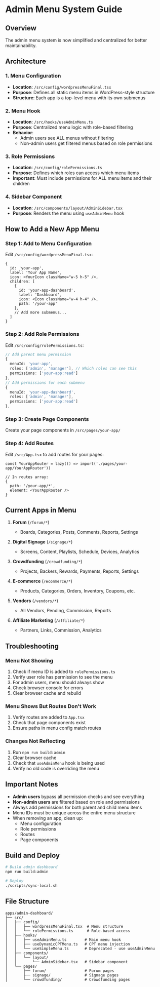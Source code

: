 # Admin Menu System Guide

## Overview
The admin menu system is now simplified and centralized for better maintainability.

## Architecture

### 1. Menu Configuration
- **Location**: `/src/config/wordpressMenuFinal.tsx`
- **Purpose**: Defines all static menu items in WordPress-style structure
- **Structure**: Each app is a top-level menu with its own submenus

### 2. Menu Hook
- **Location**: `/src/hooks/useAdminMenu.ts`
- **Purpose**: Centralized menu logic with role-based filtering
- **Behavior**:
  - Admin users see ALL menus without filtering
  - Non-admin users get filtered menus based on role permissions

### 3. Role Permissions
- **Location**: `/src/config/rolePermissions.ts`
- **Purpose**: Defines which roles can access which menu items
- **Important**: Must include permissions for ALL menu items and their children

### 4. Sidebar Component
- **Location**: `/src/components/layout/AdminSidebar.tsx`
- **Purpose**: Renders the menu using `useAdminMenu` hook

## How to Add a New App Menu

### Step 1: Add to Menu Configuration
Edit `/src/config/wordpressMenuFinal.tsx`:

```tsx
{
  id: 'your-app',
  label: 'Your App Name',
  icon: <YourIcon className="w-5 h-5" />,
  children: [
    { 
      id: 'your-app-dashboard', 
      label: 'Dashboard', 
      icon: <Icon className="w-4 h-4" />, 
      path: '/your-app' 
    },
    // Add more submenus...
  ]
}
```

### Step 2: Add Role Permissions
Edit `/src/config/rolePermissions.ts`:

```typescript
// Add parent menu permission
{
  menuId: 'your-app',
  roles: ['admin', 'manager'], // Which roles can see this
  permissions: ['your-app:read']
},
// Add permissions for each submenu
{
  menuId: 'your-app-dashboard',
  roles: ['admin', 'manager'],
  permissions: ['your-app:read']
},
```

### Step 3: Create Page Components
Create your page components in `/src/pages/your-app/`

### Step 4: Add Routes
Edit `/src/App.tsx` to add routes for your pages:

```tsx
const YourAppRouter = lazy(() => import('./pages/your-app/YourAppRouter'))

// In routes array:
{
  path: '/your-app/*',
  element: <YourAppRouter />
}
```

## Current Apps in Menu

1. **Forum** (`/forum/*`)
   - Boards, Categories, Posts, Comments, Reports, Settings

2. **Digital Signage** (`/signage/*`)
   - Screens, Content, Playlists, Schedule, Devices, Analytics

3. **Crowdfunding** (`/crowdfunding/*`)
   - Projects, Backers, Rewards, Payments, Reports, Settings

4. **E-commerce** (`/ecommerce/*`)
   - Products, Categories, Orders, Inventory, Coupons, etc.

5. **Vendors** (`/vendors/*`)
   - All Vendors, Pending, Commission, Reports

6. **Affiliate Marketing** (`/affiliate/*`)
   - Partners, Links, Commission, Analytics

## Troubleshooting

### Menu Not Showing
1. Check if menu ID is added to `rolePermissions.ts`
2. Verify user role has permission to see the menu
3. For admin users, menu should always show
4. Check browser console for errors
5. Clear browser cache and rebuild

### Menu Shows But Routes Don't Work
1. Verify routes are added to `App.tsx`
2. Check that page components exist
3. Ensure paths in menu config match routes

### Changes Not Reflecting
1. Run `npm run build:admin`
2. Clear browser cache
3. Check that `useAdminMenu` hook is being used
4. Verify no old code is overriding the menu

## Important Notes

- **Admin users** bypass all permission checks and see everything
- **Non-admin users** are filtered based on role and permissions
- Always add permissions for both parent and child menu items
- Menu IDs must be unique across the entire menu structure
- When removing an app, clean up:
  - Menu configuration
  - Role permissions
  - Routes
  - Page components

## Build and Deploy

```bash
# Build admin dashboard
npm run build:admin

# Deploy
./scripts/sync-local.sh
```

## File Structure
```
apps/admin-dashboard/
├── src/
│   ├── config/
│   │   ├── wordpressMenuFinal.tsx  # Menu structure
│   │   └── rolePermissions.ts      # Role-based access
│   ├── hooks/
│   │   ├── useAdminMenu.ts        # Main menu hook
│   │   ├── useDynamicCPTMenu.ts   # CPT menu injection
│   │   └── useSimpleMenu.ts       # Deprecated - use useAdminMenu
│   ├── components/
│   │   └── layout/
│   │       └── AdminSidebar.tsx   # Sidebar component
│   └── pages/
│       ├── forum/                 # Forum pages
│       ├── signage/               # Signage pages
│       └── crowdfunding/          # Crowdfunding pages
```